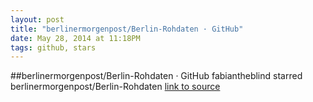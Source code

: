 ```yaml
---
layout: post
title: "berlinermorgenpost/Berlin-Rohdaten · GitHub"
date: May 28, 2014 at 11:18PM
tags: github, stars
---
```

##berlinermorgenpost/Berlin-Rohdaten · GitHub
fabiantheblind starred berlinermorgenpost/Berlin-Rohdaten
[link to source](http://ift.tt/1tooa3d) 

